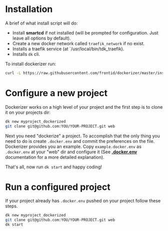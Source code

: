 # Installation
A brief of what install script will do:

* Install **smartcd** if not installed (will be prompted for configuration. Just leave all options by default).
* Create a new docker network called `traefik_network` if no exist.  
* Installs a traefik service (at `/usr/local/bin/tdk_traefik).  
* Installs `dk` cli.

To install dockerizer run:
```bash
curl -L https://raw.githubusercontent.com/frontid/dockerizer/master/install.sh | bash
```

# Configure a new project
Dockerizer works on a high level of your project and the first step is to clone it on your projects dir:

```bash
dk new myproject_dockerized
git clone git@github.com:YOU/YOUR-PROJECT.git web
```

Next you need "dockerize" a project. To accomplish that the only thing you need to do is  create `.docker.env` and commit the preferences on the file.  
Dockerizer provides you an example. Copy `example.docker.env` as `.docker.env` at your "web" dir and configure it (See **[.docker.env](/dockerenv)** documentation for a more detailed explanation). 

That's all, now run `dk start` and happy coding!

# Run a configured project
If your project already has `.docker.env` pushed on your project follow these steps.

```bash
dk new myproject_dockerized
git clone git@github.com:YOU/YOUR-PROJECT.git web
dk start
```

